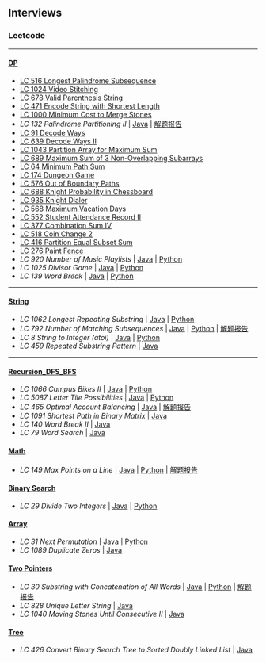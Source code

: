 ## Interviews

### Leetcode
---
#### [DP](https://github.com/snowan/interviews/tree/master/java/src/leetcode/dpgreedy)
- [LC 516 Longest Palindrome Subsequence](./java/src/leetcode/dp/LC516LongestPalindromeSubsequence.java)
- [LC 1024 Video Stitching](./java/src/leetcode/dp/LC1024VideoStitching.java)
- [LC 678 Valid Parenthesis String](./java/src/leetcode/dp/LC678ValidParenthesisString.java)
- [LC 471 Encode String with Shortest Length](./java/src/leetcode/dpgreedy/LC471)
- [LC 1000 Minimum Cost to Merge Stones](./java/src/leetcode/dpgreedy/LC1000/LC1000MinCostMergeStones.java)
- *LC 132 Palindrome Partitioning II* | [Java](./java/src/leetcode/dpgreedy/LC132) | [解题报告](https://snowan.github.io/post/lc132/)
- [LC 91 Decode Ways](./java/src/leetcode/dpgreedy/LC91)
- [LC 639 Decode Ways II](./java/src/leetcode/dpgreedy/LC639)
- [LC 1043 Partition Array for Maximum Sum](./java/src/leetcode/dpgreedy/LC1043)
- [LC 689 Maximum Sum of 3 Non-Overlapping Subarrays](./java/src/leetcode/dpgreedy/LC689)
- [LC 64 Minimum Path Sum](./java/src/leetcode/dpgreedy/LC64)
- [LC 174 Dungeon Game](./java/src/leetcode/dpgreedy/LC174)
- [LC 576 Out of Boundary Paths](./java/src/leetcode/dpgreedy/LC576)
- [LC 688 Knight Probability in Chessboard](./java/src/leetcode/dpgreedy/LC688)
- [LC 935 Knight Dialer](./java/src/leetcode/dpgreedy/LC935)
- [LC 568 Maximum Vacation Days](./java/src/leetcode/dpgreedy/LC568)
- [LC 552 Student Attendance Record II](./java/src/leetcode/dpgreedy/LC552)
- [LC 377 Combination Sum IV](./java/src/leetcode/dpgreedy/LC377)
- [LC 518 Coin Change 2](./java/src/leetcode/dpgreedy/LC518)
- [LC 416 Partition Equal Subset Sum](./java/src/leetcode/dpgreedy/LC416)
- [LC 276 Paint Fence](./java/src/leetcode/dpgreedy/LC276)
- *LC 920 Number of Music Playlists* | [Java](./java/src/leetcode/dpgreedy/LC920) | [Python](./python/leetcode/LC920/number_music_playlist.py)
- *LC 1025 Divisor Game* | [Java](./java/src/leetcode/dpgreedy/LC1025) | [Python](./python/leetcode/LC1025/divisor_game.py)
- *LC 139 Word Break* | [Java](./java/src/leetcode/dpgreedy/LC139) | [Python](./python/leetcode/LC139/word_break.py)

---
#### [String](https://github.com/snowan/interviews/tree/master/java/src/leetcode/string)
- *LC 1062 Longest Repeating Substring* | [Java](./java/src/leetcode/string/LC1062) | [Python](./python/leetcode/LC1062/longest_repeat_substring.py)
- *LC 792 Number of Matching Subsequences* | [Java](./java/src/leetcode/string/LC792) | [Python](./python/leetcode/LC792/numMatchingSubseq.py) | [解题报告](https://snowan.github.io/post/lc792/)
- *LC 8 String to Integer (atoi)* | [Java](./java/src/leetcode/string/LC8) | [Python](./python/leetcode/LC8/atoi.py)
- *LC 459 Repeated Substring Pattern* | [Java](./java/src/leetcode/string/LC459)

---
#### [Recursion_DFS_BFS](https://github.com/snowan/interviews/tree/master/java/src/leetcode/recursion_dfs_bfs)
- *LC 1066 Campus Bikes II* | [Java](./java/src/leetcode/recursion/LC1066) | [Python]()
- *LC 5087 Letter Tile Possibilities* | [Java](./java/src/leetcode/recursion_dfs_bfs/LC5087) | [Python]()
- *LC 465 Optimal Account Balancing* | [Java](./java/src/leetcode/recursion_dfs_bfs/LC465) | [解题报告](https://snowan.github.io/post/lc465/)
- *LC 1091 Shortest Path in Binary Matrix* | [Java](./java/src/leetcode/recursion_dfs_bfs/LC1091)
- *LC 140 Word Break II* | [Java](./java/src/leetcode/recursion_dfs_bfs/LC140)
- *LC 79 Word Search* | [Java](./java/src/leetcode/recursion_dfs_bfs/LC79)


#### [Math](https://github.com/snowan/interviews/tree/master/java/src/leetcode/math)
- *LC 149 Max Points on a Line* | [Java](./java/src/leetcode/math/LC149) | [Python](./python/leetcode/LC149/maxPoints.py) | [解题报告](https://snowan.github.io/post/lc149/)

#### [Binary Search](https://github.com/snowan/interviews/tree/master/java/src/leetcode/binarysearch)
- *LC 29 Divide Two Integers* | [Java](./java/src/leetcode/binarysearch/LC29) | [Python]()

#### [Array](https://github.com/snowan/interviews/tree/master/java/src/leetcode/array)
- *LC 31 Next Permutation* | [Java](./java/src/leetcode/array/LC31) | [Python](./python/leetcode/LC31/solution.py)
- *LC 1089 Duplicate Zeros* | [Java](./java/src/leetcode/array/LC1089)

#### [Two Pointers](https://github.com/snowan/interviews/tree/master/java/src/leetcode/twopointers)
- *LC 30 Substring with Concatenation of All Words* | [Java](./java/src/leetcode/twopointers/LC30) | [Python](./python/leetcode/LC30/solution.py) | [解题报告](https://snowan.github.io/post/lc30/)
- *LC 828 Unique Letter String* | [Java](./java/src/leetcode/twopointers/LC828)
- *LC 1040 Moving Stones Until Consecutive II* | [Java](./java/src/leetcode/twopointers/LC1040)

#### [Tree](https://github.com/snowan/interviews/tree/master/java/src/leetcode/tree)
- *LC 426 Convert Binary Search Tree to Sorted Doubly Linked List* | [Java](./java/src/leetcode/tree/LC426)
